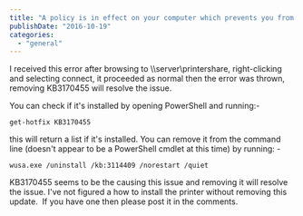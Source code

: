 ```yaml
---
title: "A policy is in effect on your computer which prevents you from connecting to this print queue"
publishDate: "2016-10-19"
categories: 
  - "general"
---
```


I received this error after browsing to \\\\server\\printershare, right-clicking and selecting connect, it proceeded as normal then the error was thrown, removing KB3170455 will resolve the issue.

You can check if it's installed by opening PowerShell and running:-

```plaintext
get-hotfix KB3170455
```

this will return a list if it's installed. You can remove it from the command line (doesn't appear to be a PowerShell cmdlet at this time) by running: -

```plaintext
wusa.exe /uninstall /kb:3114409 /norestart /quiet
```

KB3170455 seems to be the causing this issue and removing it will resolve the issue. I've not figured a how to install the printer without removing this update.  If you have one then please post it in the comments.
